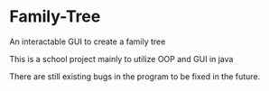 # Family-Tree
An interactable GUI to create a family tree

This is a school project mainly to utilize OOP and GUI in java

There are still existing bugs in the program to be fixed in the future.
